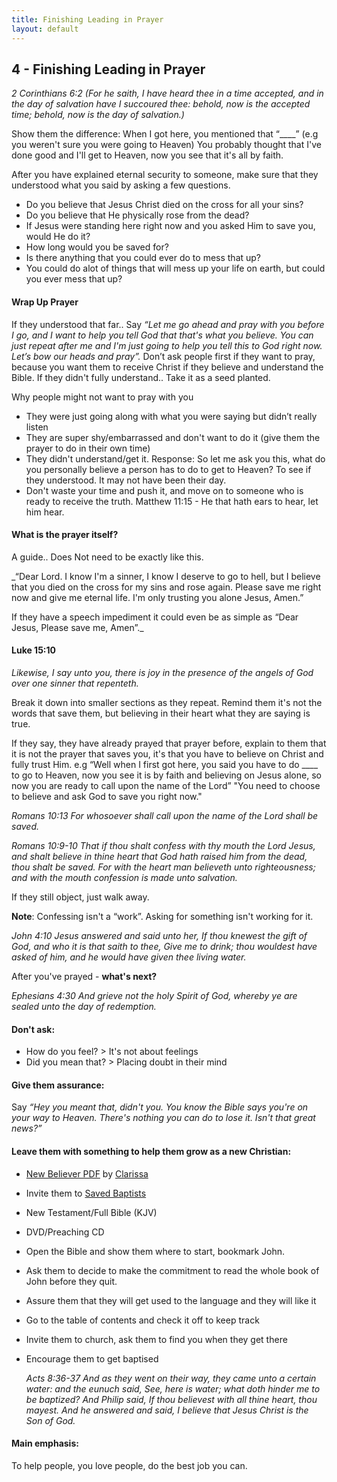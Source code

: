 ```yaml
---
title: Finishing Leading in Prayer
layout: default
---
```

## 4 - Finishing Leading in Prayer

  _2 Corinthians 6:2
 (For he saith, I have heard thee in a time accepted, and in the day of salvation have I succoured thee: behold, now is the accepted time; behold, now is the day of salvation.)_

Show them the difference:
When I got here, you mentioned that “\_\_\_\_” (e.g you weren't sure you were going to Heaven)
You probably thought that I've done good and I'll get to Heaven, now you see that it's all by faith.

After you have explained eternal security to someone, make sure that they understood what you said by asking a few questions.
* Do you believe that Jesus Christ died on the cross for all your sins?
* Do you believe that He physically rose from the dead?
* If Jesus were standing here right now and you asked Him to save you, would He do it?
* How long would you be saved for?
* Is there anything that you could ever do to mess that up?
* You could do alot of things that will mess up your life on earth, but could you ever mess that up?

#### Wrap Up Prayer
If they understood that far.. 
Say _“Let me go ahead and pray with you before I go, and I want to help you tell God that that's what you believe. You can just repeat after me and I'm just going to help you tell this to God right now. Let’s bow our heads and pray”._
Don’t ask people first if they want to pray, because you want them to receive Christ if they believe and understand the Bible.
   If they didn't fully understand.. Take it as a seed planted.

Why people might not want to pray with you
* They were just going along with what you were saying but didn’t really listen
* They are super shy/embarrassed and don't want to do it (give them the prayer to do in their own time)
* They didn't understand/get it. Response: So let me ask you this, what do you personally believe a person has to do to get to Heaven? To see if they understood. It may not have been their day. 
* Don't waste your time and push it, and move on to someone who is ready to receive the truth. Matthew 11:15 - He that hath ears to hear, let him hear.

#### What is the prayer itself?
A guide.. Does Not need to be exactly like this. 

_“Dear Lord. I know I'm a sinner, I know I deserve to go to hell, but I believe that you died on the cross for my sins and rose again. Please save me right now and give me eternal life. I'm only trusting you alone Jesus, Amen.”

If they have a speech impediment it could even be as simple as “Dear Jesus, Please save me, Amen”._ 

#### Luke 15:10
_Likewise, I say unto you, there is joy in the presence of the angels of God over one sinner that repenteth._

Break it down into smaller sections as they repeat. 
Remind them it's not the words that save them, but believing in their heart what they are saying is true. 

If they say, they have already prayed that prayer before, explain to them that it is not the prayer that saves you, it's that you have to believe on Christ and fully trust Him. e.g “Well when I first got here, you said you have to do \_\_\_\_ to go to Heaven, now you see it is by faith and believing on Jesus alone, so now you are ready to call upon the name of the Lord”
"You need to choose to believe and ask God to save you right now."

   _Romans 10:13
   For whosoever shall call upon the name of the Lord shall be saved._

   _Romans 10:9-10
That if thou shalt confess with thy mouth the Lord Jesus, and shalt believe in thine heart that God hath raised him from the dead, thou shalt be saved. For with the heart man believeth unto righteousness; and with the mouth confession is made unto salvation._

If they still object, just walk away. 

**Note**: Confessing isn't a “work”. Asking for something isn't working for it. 

   _John 4:10
  Jesus answered and said unto her, If thou knewest the gift of God, and who it is that saith to thee, Give me to drink; thou wouldest have asked of him, and he would have given thee living water._

After you've prayed - **what's next?**

   _Ephesians 4:30
   And grieve not the holy Spirit of God, whereby ye are sealed unto the day of redemption._

#### Don't ask: 
* How do you feel? > It's not about feelings
* Did you mean that? > Placing doubt in their mind

#### Give them assurance:
Say _“Hey you meant that, didn't you. You know the Bible says you're on your way to Heaven. There's nothing you can do to lose it. Isn't that great news?”_

#### Leave them with something to help them grow as a new Christian:
* [New Believer PDF](/assets/pdf/New%20Believer.pdf) by [Clarissa](https://www.reddit.com/user/ClarissaRomans4/)
* Invite them to [Saved Baptists](https://discord.gg/CSeuchFqqc)
* New Testament/Full Bible (KJV)
* DVD/Preaching CD
* Open the Bible and show them where to start, bookmark John. 
* Ask them to decide to make the commitment to read the whole book of John before they quit. 
* Assure them that they will get used to the language and they will like it
* Go to the table of contents and check it off to keep track
* Invite them to church, ask them to find you when they get there
* Encourage them to get baptised 

    _Acts 8:36-37
  And as they went on their way, they came unto a certain water: and the eunuch said, See, here is water; what doth hinder me to be baptized? And Philip said, If thou believest with all thine heart, thou mayest. And he answered and said, I believe that Jesus Christ is the Son of God._

#### Main emphasis:
To help people, you love people, do the best job you can.
